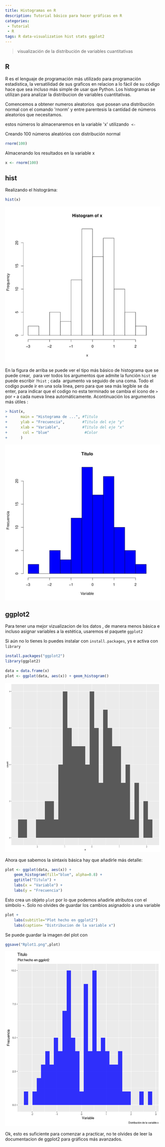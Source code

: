 ```yaml
---
title: Histogramas en R
description: Tutorial básico para hacer gráficas en R
categories:
 - Tutorial
 - R
tags: R data-visualization hist stats ggplot2
---
```


> visualización de la distribución de variables cuantitativas

## R

R es el lenguaje de programación más utilizado para programación estadistica, la versatilidad de sus graficos en relacion a lo fácil de su código hace que sea incluso más simple de usar que Python.
Los histogramas se utilizan para analizar la distribucion de variables cuantitativas.

Comencemos a obtener numeros aleatorios  que posean una distribución normal con el comando 'rnorm' y entre parentesis la cantidad de números aleatorios que necesitamos.

estos números lo almacenaremos en la variable 'x' utilizando  `<-`

Creando 100 números aleatórios con distribución normal
```R
rnorm(100)
```
Almacenando los resultados en la variable x
```R
x <- rnorm(100)
```
## hist

Realizando el histográma:
```R
hist(x)
```
![Distribución de la variable x](/assets/images/post/r-hist/Rplot1.png)


En la figura de arriba se puede ver el tipo más básico de histograma que se puede crear,  para ver todos los argumentos que admite la función `hist` se puede escribir `?hist` ; cada  argumento va seguido de una coma. Todo el codigo puede ir en una sola linea, pero para que sea más legible se da enter, para indicar que el codigo no esta terminado se cambia el icono de `>` por `+` a cada nueva linea automáticamente.
Acontinuación los argumentos más útiles :

```R
> hist(x,
+      main = "Histograma de ...", #Titulo
+      ylab = "Frecuencia",        #Titulo del eje "y"
+      xlab = "Variable",          #Titulo del eje "x"
+       col = "blue"                #Color
+      )
```


![Distribución de la variable x](/assets/images/post/r-hist/Rplot2.png)

## ggplot2

Para tener una mejor vizualizacion de los datos , de manera menos básica e incluso asignar variables a la estética, usaremos el paquete `ggplot2`

Si aún no lo tienes lo puedes instalar con `install.packages`, ys e activa con `library`

```r
install.packages("ggplot2")
library(ggplot2)
```

```r
data = data.frame(x)
plot <- ggplot(data, aes(x)) + geom_histogram()
```

![Distribución de la variable x hecho en ggplot2](/assets/images/post/r-hist/ggplot1.png)

Ahora que sabemos la sintaxis básica hay que añadirle más detalle:

```r
plot <- ggplot(data, aes(x)) +
	geom_histogram(fill="blue", alpha=0.8) +
	ggtitle("Titulo") +
	labs(x = "Variable") +
	labs(y = "Frecuencia")
```
Esto crea un objeto `plot` por lo que podemos añadirle atributos con el simbolo `+`. Solo no  olvides de guardar los cambios asignadolo a una variable

```r
plot +
	labs(subtitle="Plot hecho en ggplot2")
	labs(caption= "Distribucion de la variable x")
```
Se puede guardar la imagen del plot con
```r
ggsave("Rplot1.png",plot)
```

![Distribución de la variable x hecho en ggplot2](/assets/images/post/r-hist/ggplot2.png)

Ok, esto es suficiente para comenzar a practicar, no te olvides de leer la documentacion de ggplot2 para gráficos más avanzados.
